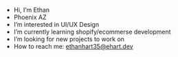 - Hi, I’m Ethan
- Phoenix AZ
- I’m interested in UI/UX Design
- I’m currently learning shopify/ecommerse development
- I’m looking for new projects to work on
- How to reach me: ethanhart35@ehart.dev

<!---
ethanhart35/ethanhart35 is a ✨ special ✨ repository because its `README.md` (this file) appears on your GitHub profile.
You can click the Preview link to take a look at your changes.
--->
